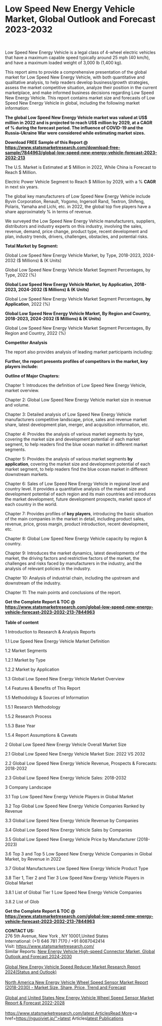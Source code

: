 <h1>Low Speed New Energy Vehicle Market, Global Outlook and Forecast 2023-2032</h1><br/><p>Low Speed New Energy Vehicle is a legal class of 4-wheel electric vehicles that have a maximum capable speed typically around 25 mph (40 km/h), and have a maximum loaded weight of 3,000 lb (1,400 kg).</p><p>This report aims to provide a comprehensive presentation of the global market for Low Speed New Energy Vehicle, with both quantitative and qualitative analysis, to help readers develop business/growth strategies, assess the market competitive situation, analyze their position in the current marketplace, and make informed business decisions regarding Low Speed New Energy Vehicle. This report contains market size and forecasts of Low Speed New Energy Vehicle in global, including the following market information:</p><p><strong>The global Low Speed New Energy Vehicle market was valued at US$ million in 2022 and is projected to reach US$ million by 2029, at a <strong>CAGR</strong> of % during the forecast period. The influence of COVID-19 and the Russia-Ukraine War were considered while estimating market sizes.</strong></p><p><strong>Download FREE Sample of this Report @ <a href="https://www.statsmarketresearch.com/download-free-sample/7844963/global-low-speed-new-energy-vehicle-forecast-2023-2032-213">https://www.statsmarketresearch.com/download-free-sample/7844963/global-low-speed-new-energy-vehicle-forecast-2023-2032-213</a></strong></p><p>The U.S. Market is Estimated at $ Million in 2022, While China is Forecast to Reach $ Million.</p><p>Electric Power Vehicle Segment to Reach $ Million by 2029, with a % <strong>CAGR</strong> in next six years.</p><p>The global key manufacturers of Low Speed New Energy Vehicle include Byvin Corporation, Renault, Yogomo, Ingersoll Rand, Textron, Shifeng, Polaris, Yamaha and Lichi, etc. in 2022, the global top five players have a share approximately % in terms of revenue.</p><p>We surveyed the Low Speed New Energy Vehicle manufacturers, suppliers, distributors and industry experts on this industry, involving the sales, revenue, demand, price change, product type, recent development and plan, industry trends, drivers, challenges, obstacles, and potential risks.</p><p><strong>Total Market by Segment:</strong></p><p>Global Low Speed New Energy Vehicle Market, by Type, 2018-2023, 2024-2032 ($ Millions) & (K Units)</p><p>Global Low Speed New Energy Vehicle Market Segment Percentages, by Type, 2022 (%)</p><p><strong>Global Low Speed New Energy Vehicle Market, <strong>by Application</strong>, 2018-2023, 2024-2032 ($ Millions) & (K Units)</strong></p><p>Global Low Speed New Energy Vehicle Market Segment Percentages, <strong>by Application</strong>, 2022 (%)</p><p><strong>Global Low Speed New Energy Vehicle Market, By Region and Country, 2018-2023, 2024-2032 ($ Millions) & (K Units)</strong></p><p>Global Low Speed New Energy Vehicle Market Segment Percentages, By Region and Country, 2022 (%)</p><p><strong>Competitor Analysis</strong></p><p>The report also provides analysis of leading market participants including:</p><p><strong>Further, the report presents profiles of competitors in the market, <strong>key players</strong> include:</strong></p><p><strong>Outline of Major Chapters:</strong></p><p>Chapter 1: Introduces the definition of Low Speed New Energy Vehicle, market overview.</p><p>Chapter 2: Global Low Speed New Energy Vehicle market size in revenue and volume.</p><p>Chapter 3: Detailed analysis of Low Speed New Energy Vehicle manufacturers competitive landscape, price, sales and revenue market share, latest development plan, merger, and acquisition information, etc.</p><p>Chapter 4: Provides the analysis of various market segments by type, covering the market size and development potential of each market segment, to help readers find the blue ocean market in different market segments.</p><p>Chapter 5: Provides the analysis of various market segments <strong>by application</strong>, covering the market size and development potential of each market segment, to help readers find the blue ocean market in different downstream markets.</p><p>Chapter 6: Sales of Low Speed New Energy Vehicle in regional level and country level. It provides a quantitative analysis of the market size and development potential of each region and its main countries and introduces the market development, future development prospects, market space of each country in the world.</p><p>Chapter 7: Provides profiles of <strong>key players</strong>, introducing the basic situation of the main companies in the market in detail, including product sales, revenue, price, gross margin, product introduction, recent development, etc.</p><p>Chapter 8: Global Low Speed New Energy Vehicle capacity by region & country.</p><p>Chapter 9: Introduces the market dynamics, latest developments of the market, the driving factors and restrictive factors of the market, the challenges and risks faced by manufacturers in the industry, and the analysis of relevant policies in the industry.</p><p>Chapter 10: Analysis of industrial chain, including the upstream and downstream of the industry.</p><p>Chapter 11: The main points and conclusions of the report.</p><div><b>Get the Complete Report & TOC @ <a href="https://www.statsmarketresearch.com/global-low-speed-new-energy-vehicle-forecast-2023-2032-213-7844963">https://www.statsmarketresearch.com/global-low-speed-new-energy-vehicle-forecast-2023-2032-213-7844963</a></b></div><br><b>Table of content</b><p>1 Introduction to Research & Analysis Reports<br />
 
  1.1 Low Speed New Energy Vehicle Market Definition<br />
 
  1.2 Market Segments<br />
 
  1.2.1 Market by Type<br />
 
  1.2.2 Market by Application<br />
 
  1.3 Global Low Speed New Energy Vehicle Market Overview<br />
 
  1.4 Features & Benefits of This Report<br />
 
  1.5 Methodology & Sources of Information<br />
 
  1.5.1 Research Methodology<br />
 
  1.5.2 Research Process<br />
 
  1.5.3 Base Year<br />
 
  1.5.4 Report Assumptions & Caveats<br />
 
 2 Global Low Speed New Energy Vehicle Overall Market Size<br />
 
  2.1 Global Low Speed New Energy Vehicle Market Size: 2022 VS 2032<br />
 
  2.2 Global Low Speed New Energy Vehicle Revenue, Prospects & Forecasts: 2018-2032<br />
 
  2.3 Global Low Speed New Energy Vehicle Sales: 2018-2032<br />
 
 3 Company Landscape<br />
 
  3.1 Top Low Speed New Energy Vehicle Players in Global Market<br />
 
  3.2 Top Global Low Speed New Energy Vehicle Companies Ranked by Revenue<br />
 
  3.3 Global Low Speed New Energy Vehicle Revenue by Companies<br />
 
  3.4 Global Low Speed New Energy Vehicle Sales by Companies<br />
 
  3.5 Global Low Speed New Energy Vehicle Price by Manufacturer (2018-2023)<br />
 
  3.6 Top 3 and Top 5 Low Speed New Energy Vehicle Companies in Global Market, by Revenue in 2022<br />
 
  3.7 Global Manufacturers Low Speed New Energy Vehicle Product Type<br />
 
  3.8 Tier 1, Tier 2 and Tier 3 Low Speed New Energy Vehicle Players in Global Market<br />
 
  3.8.1 List of Global Tier 1 Low Speed New Energy Vehicle Companies<br />
 
  3.8.2 List of Glob<br><div><b>Get the Complete Report & TOC @ <a href="https://www.statsmarketresearch.com/global-low-speed-new-energy-vehicle-forecast-2023-2032-213-7844963">https://www.statsmarketresearch.com/global-low-speed-new-energy-vehicle-forecast-2023-2032-213-7844963</a></b></div></p> <b>CONTACT US:</b><br>276 5th Avenue, New York , NY 10001,United States<br>International: (+1) 646 781 7170 / +91 8087042414<br>Visit: <a href="https://www.statsmarketresearch.com/">https://www.statsmarketresearch.com/</a><br>Similar Reports: <a href="https://www.statsmarketresearch.com/global-low-speed-new-energy-vehicle-forecast-2023-2032-213-7844963">New Energy Vehicle High-speed Connector Market, Global Outlook and Forecast 2024-2030</a><br/><br/><a href="https://www.statsmarketresearch.com/global-low-speed-new-energy-vehicle-forecast-2023-2032-213-7844963">Global New Energy Vehicle Speed Reducer Market Research Report 2024(Status and Outlook)</a><br/><br/><a href="https://www.statsmarketresearch.com/global-low-speed-new-energy-vehicle-forecast-2023-2032-213-7844963">North America New Energy Vehicle Wheel Speed Sensor Market Report (2018-2030) - Market Size, Share, Price, Trend and Forecast</a><br/><br/><a href="https://www.statsmarketresearch.com/global-low-speed-new-energy-vehicle-forecast-2023-2032-213-7844963">Global and United States New Energy Vehicle Wheel Speed Sensor Market Report & Forecast 2022-2028</a><br/><br/><a href="https://gyeongbokgung.com">https://www.statsmarketresearch.com/</a><a href="https://hallyeomaritime.com">latest Articles</a><a href="https://jingwansa.com">Read More</a><a href=https://nguoiviet.jp/">latest Articles</a><a href="https://www.intelmarketresearch.com/">latest Publications</a>